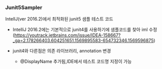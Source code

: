 ### Junit5Sampler

IntellJ(ver 2016.2)에서 최적화된 junit5 샘플 테스트 코드

* IntelliJ 2016.2에는 기본적으로 junit4를 사용하기에 샘플코드를 찾아 iml 수정
    (https://youtrack.jetbrains.com/issue/IDEA-158667?_ga=2.178266403.604251651.1569895583-654732346.1569596875)
    
* junit4와 다른점은 의존 라이브러리, annotation 변경
    - @DisplayName 추가됨,IDE에서 테스트 코드명 지정이 가능
    

 

